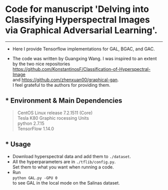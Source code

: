 # Code for manuscript 'Delving into Classifying Hyperspectral Images via Graphical Adversarial Learning'.
---------------------------------------------
* Here I provide Tensorflow implementations for GAL, BGAC, and GAC.

* The code was written by Guangxing Wang. I was inspired to an extent by the two nice repositories <br> <https://github.com/KonstantinosF/Classification-of-Hyperspectral-Image> <br>
and <https://github.com/zhenxuan00/graphical-gan>. <br>
I feel grateful to the authors for providing them.

## * Environment & Main Dependencies
>CentOS Linux release 7.2.1511 (Core)<br>
>Tesla K80 Graphic rocessing Units<br>
>python 2.7.15<br>
>TensorFlow 1.14.0

## * Usage
* Download hyperspectral data and add them to `./dataset`.<br>
* All the hyperparameters are in `./tflib/config.py`.<br>
Set them to what you want when running a code.<br>
* Run<br>
`python GAL.py -GPU 0` <br> 
to see GAL in the local mode on the Salinas dataset.


